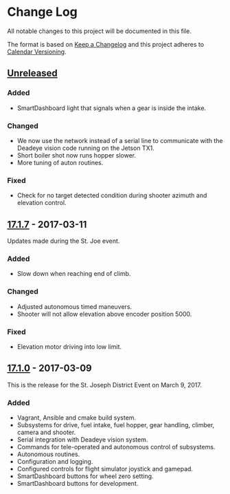 # Change Log

All notable changes to this project will be documented in this file.

The format is based on [Keep a Changelog](http://keepachangelog.com/) and this project adheres to [Calendar Versioning](http://calver.org).

## [Unreleased]

### Added

- SmartDashboard light that signals when a gear is inside the intake.

### Changed

- We now use the network instead of a serial line to communicate with the Deadeye vision code running on the Jetson TX1.
- Short boiler shot now runs hopper slower.
- More tuning of auton routines.

### Fixed

- Check for no target detected condition during shooter azimuth and elevation control.

## [17.1.7] - 2017-03-11

Updates made during the St. Joe event.

### Added

- Slow down when reaching end of climb.

### Changed

- Adjusted autonomous timed maneuvers.
- Shooter will not allow elevation above encoder position 5000.

### Fixed

- Elevation motor driving into low limit.

## [17.1.0] - 2017-03-09

This is the release for the St. Joseph District Event on March 9, 2017.

### Added

- Vagrant, Ansible and cmake build system.
- Subsystems for drive, fuel intake, fuel hopper, gear handling, climber, camera and shooter.
- Serial integration with Deadeye vision system.
- Commands for tele-operated and autonomous control of subsystems.
- Autonomous routines.
- Configuration and logging.
- Configured controls for flight simulator joystick and gamepad.
- SmartDashboard buttons for wheel zero setting.
- SmartDashboard buttons for development.

[17.1.0]: https://gitlab.com/strykeforce2767/steamworks/compare/db95a39e1200b61adbb51dc9eabe4e147ffd2796...v17.1.0
[17.1.7]: https://gitlab.com/strykeforce2767/steamworks/compare/v17.1.0...v17.1.7
[unreleased]: https://gitlab.com/strykeforce2767/steamworks/compare/v17.1.7...develop
